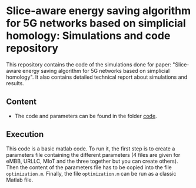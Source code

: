 # Slice-aware energy saving algorithm for 5G networks based on simplicial homology: Simulations and code repository

This repository contains the code of the simulations done for paper: "Slice-aware energy saving algorithm for 5G networks based on simplicial homology". It also contains detailed technical report about simulations and results.

## Content
* The code and parameters can be found in the folder [code](code).


## Execution
This code is a basic matlab code. To run it, the first step is to create a parameters file containing the different parameters (4 files are given for eMBB, URLLC, MIoT and the three together but you can create others). Then the content of the parameters file has to be copied into the file `optimization.m`. Finally, the file `optimization.m` can be run as a classic Matlab file.